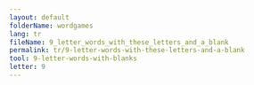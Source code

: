 ```yaml
---
layout: default
folderName: wordgames
lang: tr
fileName: 9_letter_words_with_these_letters_and_a_blank
permalink: tr/9-letter-words-with-these-letters-and-a-blank
tool: 9-letter-words-with-blanks
letter: 9
---
```

